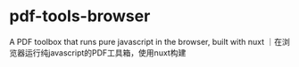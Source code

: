# pdf-tools-browser
A PDF toolbox that runs pure javascript in the browser, built with nuxt ｜在浏览器运行纯javascript的PDF工具箱，使用nuxt构建

